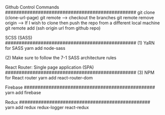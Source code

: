Github Control Commands
################################################
git clone (clone-url-page) git remote --> checkout the branches
git remote remove origin --> If I wish to clone then push the repo from a different local machine
git remote add (ssh origin url from github repo)

SCSS (SASS)
################################################
(1) YaRN for SASS
yarn add node-sass

(2) Make sure to follow the 7-1 SASS architecture rules

React Router: Single page application (SPA)
################################################
(3) NPM for React router
yarn add react-router-dom

Firebase
################################################
yarn add firebase

Redux
################################################
yarn add redux redux-logger react-redux